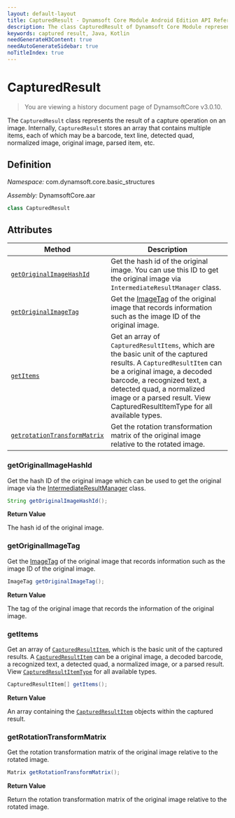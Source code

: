 ```yaml
---
layout: default-layout
title: CapturedResult - Dynamsoft Core Module Android Edition API Reference
description: The class CapturedResult of Dynamsoft Core Module represents the result of a capture operation on an image, which contains multiple items such as barcode, text line, detected quad, normalized image, original image, parsed item, etc.
keywords: captured result, Java, Kotlin
needGenerateH3Content: true
needAutoGenerateSidebar: true
noTitleIndex: true
---
```


# CapturedResult

> You are viewing a history document page of DynamsoftCore v3.0.10.

The `CapturedResult` class represents the result of a capture operation on an image. Internally, `CapturedResult` stores an array that contains multiple items, each of which may be a barcode, text line, detected quad, normalized image, original image, parsed item, etc.

## Definition

*Namespace:* com.dynamsoft.core.basic_structures

*Assembly:* DynamsoftCore.aar

```java
class CapturedResult
```

## Attributes

| Method | Description |
| ------ | ----------- |
| [`getOriginalImageHashId`](#getoriginalimagehashid) | Get the hash id of the original image. You can use this ID to get the original image via `IntermediateResultManager` class. |
| [`getOriginalImageTag`](#getoriginalimagetag) | Get the [ImageTag](image-tag.md) of the original image that records information such as the image ID of the original image. |
| [`getItems`](#getitems) | Get an array of `CapturedResultItems`, which are the basic unit of the captured results. A `CapturedResultItem` can be a original image, a decoded barcode, a recognized text, a detected quad, a normalized image or a parsed result. View CapturedResultItemType for all available types. |
| [`getrotationTransformMatrix`](#getrotationtransformmatrix) | Get the  rotation transformation matrix of the original image relative to the rotated image. |

### getOriginalImageHashId

Get the hash ID of the original image which can be used to get the original image via the [IntermediateResultManager](../intermediate-results/intermediate-result-manager.md) class.

```java
String getOriginalImageHashId();
```

**Return Value**

The hash id of the original image.

### getOriginalImageTag

Get the [ImageTag](image-tag.md) of the original image that records information such as the image ID of the original image.

```java
ImageTag getOriginalImageTag();
```

**Return Value**

The tag of the original image that records the information of the original image.

### getItems

Get an array of [`CapturedResultItem`](captured-result-item.md), which is the basic unit of the captured results. A [`CapturedResultItem`](captured-result-item.md) can be a original image, a decoded barcode, a recognized text, a detected quad, a normalized image, or a parsed result. View [`CapturedResultItemType`]({{site.enums}}core/captured-result-item-type.html) for all available types.

```java
CapturedResultItem[] getItems();
```

**Return Value**

An array containing the [`CapturedResultItem`](captured-result-item.md) objects within the captured result.

### getRotationTransformMatrix

Get the rotation transformation matrix of the original image relative to the rotated image.

```java
Matrix getRotationTransformMatrix();
```

**Return Value**

Return the rotation transformation matrix of the original image relative to the rotated image.
